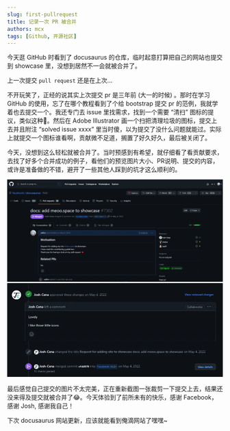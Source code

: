 ```yaml
---
slug: first-pullrequest
title: 记录一次 PR 被合并
authors: mcx
tags: [Github, 开源社区]
---
```


今天逛 GitHub 时看到了 docusaurus 的仓库，临时起意打算把自己的网站也提交到 showcase 里，没想到居然不一会就被合并了。

上一次提交 `pull request` 还是在上次...
<!-- truncate -->

不开玩笑了，正经的说其实上次提交 pr 是三年前 (大一的时候) 。那时在学习 GitHub 的使用，忘了在哪个教程看到了个给 bootstrap 提交 pr 的范例，我就学着也去提交一个。我还专门去 issue 里找需求，找到一个需要 “清扫” 图标的提议，类似这种🧹。然后在 Adobe Illustrator 画一个扫把清理垃圾的图标，提交上去并且附注 “solved issue xxxx” 里当时傻，以为提交了没什么问题就能过。实际上就提交一个图标谁看啊，贡献微不足道，搁置了好久好久，最后被关闭了。

今天，没想到这么轻松就被合并了。当时预感到有希望，就仔细看了看贡献要求，去找了好多个合并成功的例子，看他们的预览图片大小、PR说明、提交的内容，或许是准备做的不错，避开了一些其他人踩到的坑才这么顺利的。

![](../static/img/essay/first-pr.webp)
![](../static/img/essay/first-pr2.webp)

最后感觉自己提交的图片不太完美，正在重新截图一张裁剪一下提交上去，结果还没来得及提交就被合并了😂。今天体验到了前所未有的快乐，感谢 Facebook，感谢 Josh, 感谢我自己！

下次 docusaurus 网站更新，应该就能看到俺滴网站了嘿嘿~